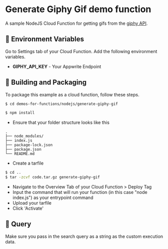 # Generate Giphy Gif  demo function 

A sample NodeJS Cloud Function for getting gifs from the [giphy API](https://developers.giphy.com/docs/api#quick-start-guide).

## 📝 Environment Variables

Go to Settings tab of your Cloud Function. Add the following environment variables.

- **GIPHY_API_KEY** - Your Appwrite Endpoint

## 🚀 Building and Packaging

To package this example as a cloud function, follow these steps.

```bash
$ cd demos-for-functions/nodejs/generate-giphy-gif

$ npm install
```

- Ensure that your folder structure looks like this

```
.
├── node_modules/
├── index.js
├── package-lock.json
├── package.json
└── README.md
```

- Create a tarfile

```bash
$ cd ..
$ tar -zcvf code.tar.gz generate-giphy-gif
```

- Navigate to the Overview Tab of your Cloud Function > Deploy Tag
- Input the command that will run your function (in this case "node index.js") as your entrypoint command
- Upload your tarfile
- Click 'Activate'

## 💬 Query

Make sure you pass in the search query as a string as the custom execution data.